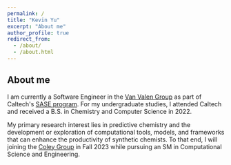 ```yaml
---
permalink: /
title: "Kevin Yu"
excerpt: "About me"
author_profile: true
redirect_from:
  - /about/
  - /about.html
---
```


## About me

I am currently a Software Engineer in the [Van Valen Group](https://www.vanvalen.caltech.edu/) as part of Caltech's [SASE program](https://sase.caltech.edu/). For my undergraduate studies, I attended Caltech and received a B.S. in Chemistry and Computer Science in 2022.

My primary research interest lies in predictive chemistry and the development or exploration of computational tools, models, and frameworks that can enhance the productivity of synthetic chemists. To that end, I will joining the [Coley Group](https://coley.mit.edu/) in Fall 2023 while pursuing an SM in Computational Science and Engineering.
